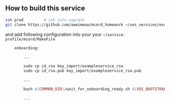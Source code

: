 ## 

## How to build this service

```bash
ssh prod         # ssh into vagrant
git clone https://github.com/aweimeow/mcord_homework ~/xos_services/exampleservice
```

and add following configuration into your your `~/service-profile/mcord/MakeFile`


```MakeFile
    onboarding:

        ...

        sudo cp id_rsa key_import/exampleservice_rsa
        sudo cp id_rsa.pub key_import/exampleservice_rsa.pub

        ...

        bash $(COMMON_DIR)/wait_for_onboarding_ready.sh $(XOS_BOOTSTRAP_PORT) services/exampleservice

        ...
```
